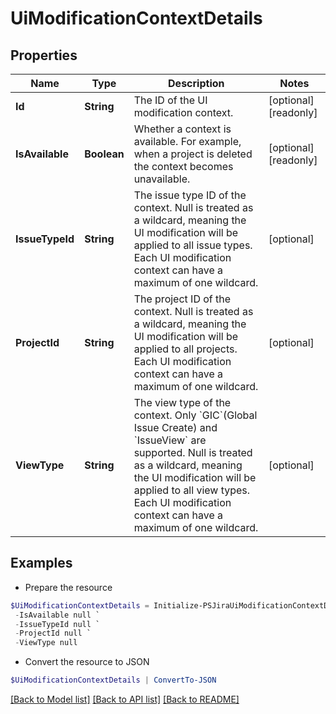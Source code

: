 # UiModificationContextDetails
## Properties

Name | Type | Description | Notes
------------ | ------------- | ------------- | -------------
**Id** | **String** | The ID of the UI modification context. | [optional] [readonly] 
**IsAvailable** | **Boolean** | Whether a context is available. For example, when a project is deleted the context becomes unavailable. | [optional] [readonly] 
**IssueTypeId** | **String** | The issue type ID of the context. Null is treated as a wildcard, meaning the UI modification will be applied to all issue types. Each UI modification context can have a maximum of one wildcard. | [optional] 
**ProjectId** | **String** | The project ID of the context. Null is treated as a wildcard, meaning the UI modification will be applied to all projects. Each UI modification context can have a maximum of one wildcard. | [optional] 
**ViewType** | **String** | The view type of the context. Only &#x60;GIC&#x60;(Global Issue Create) and &#x60;IssueView&#x60; are supported. Null is treated as a wildcard, meaning the UI modification will be applied to all view types. Each UI modification context can have a maximum of one wildcard. | [optional] 

## Examples

- Prepare the resource
```powershell
$UiModificationContextDetails = Initialize-PSJiraUiModificationContextDetails  -Id null `
 -IsAvailable null `
 -IssueTypeId null `
 -ProjectId null `
 -ViewType null
```

- Convert the resource to JSON
```powershell
$UiModificationContextDetails | ConvertTo-JSON
```

[[Back to Model list]](../README.md#documentation-for-models) [[Back to API list]](../README.md#documentation-for-api-endpoints) [[Back to README]](../README.md)


